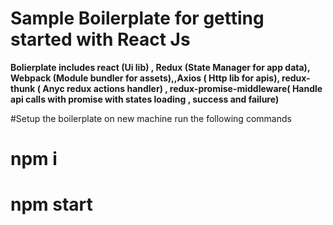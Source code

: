 # Sample Boilerplate for getting started with React Js

<b> Bolierplate includes 
react (Ui lib) , Redux (State Manager for app data), Webpack (Module bundler for assets),,Axios ( Http lib for apis),
redux-thunk ( Anyc redux actions handler) ,
redux-promise-middleware( Handle api calls with promise with states loading , success and failure) </b>

#Setup the boilerplate on new machine run the following commands

# npm i

# npm start

